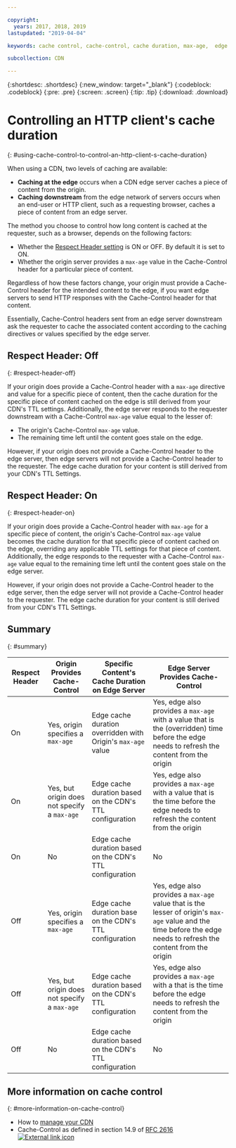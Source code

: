 ```yaml
---

copyright:
  years: 2017, 2018, 2019
lastupdated: "2019-04-04"

keywords: cache control, cache-control, cache duration, max-age,  edge server, edge-level, respect header, HTTP client

subcollection: CDN

---
```


{:shortdesc: .shortdesc}
{:new_window: target="_blank"}
{:codeblock: .codeblock}
{:pre: .pre}
{:screen: .screen}
{:tip: .tip}
{:download: .download}

# Controlling an HTTP client's cache duration
{: #using-cache-control-to-control-an-http-client-s-cache-duration}

When using a CDN, two levels of caching are available:

  * **Caching at the edge** occurs when a CDN edge server caches a piece of content from the origin.
  * **Caching downstream** from the edge network of servers occurs when an end-user or HTTP client, such as a requesting browser, caches a piece of content from an edge server.

The method you choose to control how long content is cached at the requester, such as a browser, depends on the following factors:

  * Whether the [Respect Header setting](/docs/CDN?topic=CDN-manage-your-cdn#updating-cdn-configuration-details) is ON or OFF. By default it is set to ON.
  * Whether the origin server provides a `max-age` value in the Cache-Control header for a particular piece of content.

Regardless of how these factors change, your origin must provide a Cache-Control header for the intended content to the edge, if you want edge servers to send HTTP responses with the Cache-Control header for that content.

Essentially, Cache-Control headers sent from an edge server downstream ask the requester to cache the associated content according to the caching directives or values specified by the edge server.

## Respect Header: Off
{: #respect-header-off}

If your origin does provide a Cache-Control header with a `max-age` directive and value for a specific piece of content, then the cache duration for the specific piece of content cached on the edge is still derived from your CDN's TTL settings. Additionally, the edge server responds to the requester downstream with a Cache-Control `max-age` value equal to the lesser of:
  * The origin's Cache-Control `max-age` value.
  * The remaining time left until the content goes stale on the edge.

However, if your origin does not provide a Cache-Control header to the edge server, then edge servers will not provide a Cache-Control header to the requester. The edge cache duration for your content is still derived from your CDN's TTL Settings.

## Respect Header: On
{: #respect-header-on}

If your origin does provide a Cache-Control header with `max-age` for a specific piece of content, the origin's Cache-Control `max-age` value becomes the cache duration for that specific piece of content cached on the edge, overriding any applicable TTL settings for that piece of content. Additionally, the edge responds to the requester with a Cache-Control `max-age` value equal to the remaining time left until the content goes stale on the edge server.

However, if your origin does not provide a Cache-Control header to the edge server, then the edge server will not provide a  Cache-Control header to the requester. The edge cache duration for your content is still derived from your CDN's TTL Settings.

## Summary
{: #summary}

|Respect Header|Origin Provides Cache-Control|Specific Content's Cache Duration on Edge Server|Edge Server Provides Cache-Control|
|---|---|---|---|
|On|Yes, origin specifies a `max-age`|Edge cache duration overridden with Origin's `max-age` value|Yes, edge also provides a `max-age` with a value that is the (overridden) time before the edge needs to refresh the content from the origin|
|On|Yes, but origin does not specify a `max-age`|Edge cache duration based on the CDN's TTL configuration|Yes, edge also provides a `max-age` with a value that is the time before the edge needs to refresh the content from the origin|
|On|No|Edge cache duration based on the CDN's TTL configuration|No|
|Off|Yes, origin specifies a `max-age`|Edge cache duration base on the CDN's TTL configuration|Yes, edge also provides a `max-age` value that is the lesser of origin's `max-age` value and the time before the edge needs to refresh the content from the origin|
|Off|Yes, but origin does not specify a `max-age`|Edge cache duration based on the CDN's TTL configuration|Yes, edge also provides a `max-age` with a that is the time before the edge needs to refresh the content from the origin|
|Off|No|Edge cache duration based on the CDN's TTL configuration|No|

## More information on cache control
{: #more-information-on-cache-control}

* How to [manage your CDN](/docs/CDN?topic=CDN-manage-your-cdn)
* Cache-Control as defined in section 14.9 of [RFC 2616 ![External link icon](../../icons/launch-glyph.svg "External link icon")](https://www.ietf.org/rfc/rfc2616.txt)
